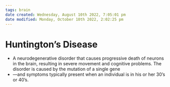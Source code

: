 ```yaml
---
tags: brain
date created: Wednesday, August 10th 2022, 7:05:01 pm
date modified: Monday, October 10th 2022, 2:02:25 pm
---
```


# Huntington’s Disease
- A neurodegenerative disorder that causes progressive death of neurons in the brain, resulting in severe movement and cognitive problems. The disorder is caused by the mutation of a single gene
- —and symptoms typically present when an individual is in his or her 30’s or 40’s.

